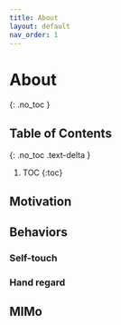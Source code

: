 ```yaml
---
title: About
layout: default
nav_order: 1
---
```


# About

{: .no_toc }

## Table of Contents

{: .no_toc .text-delta }

1. TOC
  {:toc}

## Motivation

## Behaviors

### Self-touch

### Hand regard

## MIMo